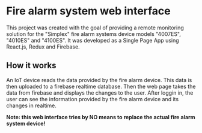 # Fire alarm system web interface
This project was created with the goal of providing a remote monitoring solution for the "Simplex" fire alarm systems device models "4007ES", "4010ES" and "4100ES".
It was developed as a Single Page App using React.js, Redux and Firebase.

## How it works

An IoT device reads the data provided by the fire alarm device. This data is then uploaded to a firebase realtime database. Then the web page takes the data from firebase and displays the changes to the user.
After loggin in, the user can see the information provided by the fire alarm device and its changes in realtime.

**Note: this web interface tries by NO means to replace the actual fire alarm system device!**